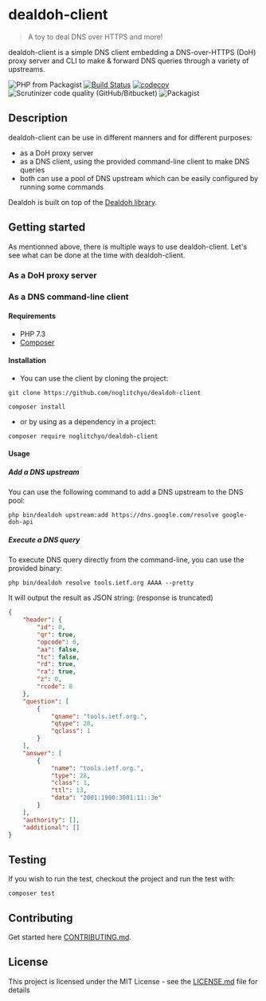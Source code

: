 # dealdoh-client
> A toy to deal DNS over HTTPS and more!

dealdoh-client is a simple DNS client embedding a DNS-over-HTTPS (DoH) proxy server and CLI to make & forward DNS queries through a variety of upstreams. 

![PHP from Packagist](https://img.shields.io/packagist/php-v/noglitchyo/dealdoh-client.svg)
[![Build Status](https://travis-ci.org/noglitchyo/dealdoh-client.svg?branch=master)](https://travis-ci.org/noglitchyo/dealdoh-client)
[![codecov](https://codecov.io/gh/noglitchyo/dealdoh-client/branch/master/graph/badge.svg)](https://codecov.io/gh/noglitchyo/dealdoh-client)
![Scrutinizer code quality (GitHub/Bitbucket)](https://img.shields.io/scrutinizer/quality/g/noglitchyo/dealdoh-client.svg)
![Packagist](https://img.shields.io/packagist/l/noglitchyo/dealdoh-client.svg)

## Description

dealdoh-client can be use in different manners and for different purposes:
- as a DoH proxy server
- as a DNS client, using the provided command-line client to make DNS queries
- both can use a pool of DNS upstream which can be easily configured by running some commands

Dealdoh is built on top of the [Dealdoh library](https://github.com/noglitchyo/dealdoh).

## Getting started

As mentionned above, there is multiple ways to use dealdoh-client.
Let's see what can be done at the time with dealdoh-client.

### As a DoH proxy server

### As a DNS command-line client

#### Requirements

- PHP 7.3
- [Composer](https://getcomposer.org/doc/00-intro.md)

#### Installation

- You can use the client by cloning the project:

`git clone https://github.com/noglitchyo/dealdoh-client` 

`composer install`

- or by using as a dependency in a project:

`composer require noglitchyo/dealdoh-client` 

#### Usage

##### Add a DNS upstream

You can use the following command to add a DNS upstream to the DNS pool:

`php bin/dealdoh upstream:add https://dns.google.com/resolve google-doh-api`

##### Execute a DNS query

To execute DNS query directly from the command-line, you can use the provided binary:

`php bin/dealdoh resolve tools.ietf.org AAAA --pretty`

It will output the result as JSON string: (response is truncated)
```json
{
    "header": {
        "id": 0,
        "qr": true,
        "opcode": 0,
        "aa": false,
        "tc": false,
        "rd": true,
        "ra": true,
        "z": 0,
        "rcode": 0
    },
    "question": [
        {
            "qname": "tools.ietf.org.",
            "qtype": 28,
            "qclass": 1
        }
    ],
    "answer": [
        {
            "name": "tools.ietf.org.",
            "type": 28,
            "class": 1,
            "ttl": 13,
            "data": "2001:1900:3001:11::3e"
        }
    ],
    "authority": [],
    "additional": []
}
```

## Testing

If you wish to run the test, checkout the project and run the test with: 

`composer test`

## Contributing

Get started here [CONTRIBUTING.md](CONTRIBUTING.md).

## License

This project is licensed under the MIT License - see the [LICENSE.md](LICENSE.md) file for details
